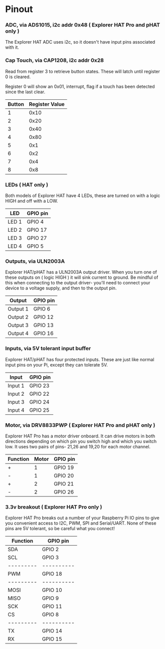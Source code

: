 <!--
---
title: Explorer HAT/pHAT Technical Reference
handle: explorer-hat-technical-reference
type: technical
summary: A comprehensive technical reference for Explorer HAT/pHAT
author: Phil Howard
products: [explorer-hat, explorer-hat-pro, explorer-phat]
tags: [Explorer HAT, Raspberry Pi, Hardware]
images: [images/tba.png]
difficulty: Intermediate
-->
# Pinout

### ADC, via ADS1015, i2c addr 0x48 ( Explorer HAT Pro and pHAT only )

The Explorer HAT ADC uses i2c, so it doesn't have input pins associated with it.

### Cap Touch, via CAP1208, i2c addr 0x28

Read from register 3 to retrieve button states. These will latch until register 0 is cleared.

Register 0 will show an 0x01, interrupt, flag if a touch has been detected since the last clear.

Button | Register Value
-------|-----------------
1      | 0x10
2      | 0x20
3      | 0x40
4      | 0x80
5      | 0x1
6      | 0x2
7      | 0x4
8      | 0x8

### LEDs ( HAT only )

Both models of Explorer HAT have 4 LEDs, these are turned on with a logic HIGH and off with a LOW.

LED   | GPIO pin
------|--------
LED 1 | GPIO 4
LED 2 | GPIO 17
LED 3 | GPIO 27
LED 4 | GPIO 5

### Outputs, via ULN2003A

Explorer HAT/pHAT has a ULN2003A output driver. When you turn one of these outputs on ( logic HIGH ) it will sink current to ground. Be mindful of this when connecting to the output driver- you'll need to connect your device to a voltage supply, and then to the output pin.

Output   | GPIO pin
---------|----------
Output 1 | GPIO 6
Output 2 | GPIO 12
Output 3 | GPIO 13
Output 4 | GPIO 16

### Inputs, via 5V tolerant input buffer

Explorer HAT/pHAT has four protected inputs. These are just like normal input pins on your Pi, except they can tolerate 5V.

Input    | GPIO pin
---------|-----------
Input 1  | GPIO 23
Input 2  | GPIO 22
Input 3  | GPIO 24
Input 4  | GPIO 25

### Motor, via DRV8833PWP ( Explorer HAT Pro and pHAT only )

Explorer HAT Pro has a motor driver onboard. It can drive motors in both directions depending on which pin you switch high and which you switch low. It uses two pairs of pins- 21,26 and 19,20 for each motor channel.

Function | Motor | GPIO pin
---------|-------|-----------
    +    |   1   | GPIO 19
    -    |   1   | GPIO 20
    +    |   2   | GPIO 21
    -    |   2   | GPIO 26

### 3.3v breakout ( Explorer HAT Pro only )

Explorer HAT Pro breaks out a number of your Raspberry Pi IO pins to give you convenient access to I2C, PWM, SPI and Serial/UART. None of these pins are 5V tolerant, so be careful what you connect!

Function | GPIO pin
---------|----------
SDA      | GPIO 2
SCL      | GPIO 3
---------|----------
PWM      | GPIO 18
---------|----------
MOSI     | GPIO 10
MISO     | GPIO 9
SCK      | GPIO 11
CS       | GPIO 8
---------|----------
TX       | GPIO 14
RX       | GPIO 15
